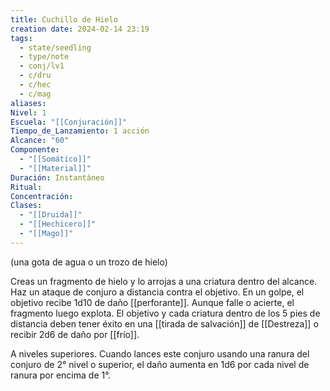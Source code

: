 ```yaml
---
title: Cuchillo de Hielo
creation date: 2024-02-14 23:19
tags:
  - state/seedling
  - type/note
  - conj/lv1
  - c/dru
  - c/hec
  - c/mag
aliases: 
Nivel: 1
Escuela: "[[Conjuración]]"
Tiempo_de_Lanzamiento: 1 acción
Alcance: "60"
Componente:
  - "[[Somático]]"
  - "[[Material]]"
Duración: Instantáneo
Ritual: 
Concentración: 
Clases:
  - "[[Druida]]"
  - "[[Hechicero]]"
  - "[[Mago]]"
---
```


(una gota de agua o un trozo de hielo)

Creas un fragmento de hielo y lo arrojas a una criatura dentro del alcance. Haz un ataque de conjuro a distancia contra el objetivo. En un golpe, el objetivo recibe 1d10 de daño [[perforante]]. Aunque falle o acierte, el fragmento luego explota. El objetivo y cada criatura dentro de los 5 pies de distancia deben tener éxito en una [[tirada de salvación]] de [[Destreza]] o recibir 2d6 de daño por [[frío]].

A niveles superiores. Cuando lances este conjuro usando una ranura del conjuro de 2° nivel o superior, el daño aumenta en 1d6 por cada nivel de ranura por encima de 1°.